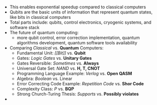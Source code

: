 - This enables exponential speedup compared to classical computers
- Qubits are the basic units of information that represent quantum states, like bits in classical computers
- Total parts include: qubits, control electronics, cryogenic systems, and software stack
- The future of quantum computing:
	- more qubit control, error correction implementation, quantum algorithms development, quantum software tools availability
- Comparing *Classical* vs. **Quantum** Computers:
	- Fundamental Unit: *[[Bit]]* vs. **Qubit**
	- Gates: *Logic Gates* vs. **Unitary Gates**
	- Gates Reversible: *Sometimes* vs. **Always**
	- Universal Gate Set: *NAND* vs. **H, T, CNOT**
	- Programming Language Example: *Verlog* vs. **Open QASM**
	- Algebra: *Boolean* vs. Linear
	- Error Correcting Code Example: *Repetition Code* vs. **Shor Code**
	- Complexity Class: *P* vs. **BQP**
	- Strong Church-Turing Thesis: *Supports* vs. **Possibly violates**
- 